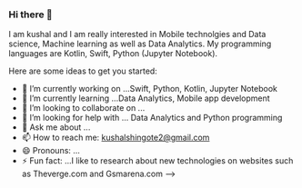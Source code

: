 ### Hi there 👋
I am kushal and I am really interested in Mobile technolgies and Data science, Machine learning as well as Data Analytics.
My programming languages are Kotlin, Swift, Python (Jupyter Notebook).


Here are some ideas to get you started:

- 🔭 I’m currently working on ...Swift, Python, Kotlin, Jupyter Notebook
- 🌱 I’m currently learning ...Data Analytics, Mobile app development
- 👯 I’m looking to collaborate on ...
- 🤔 I’m looking for help with ... Data Analytics and Python programming
- 💬 Ask me about ...
- 📫 How to reach me: kushalshingote2@gmail.com
- 😄 Pronouns: ...
- ⚡ Fun fact: ...I like to research about new technologies on websites such as Theverge.com and Gsmarena.com
-->
